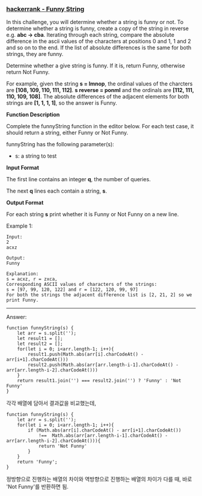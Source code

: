 ### [hackerrank - Funny String](https://www.hackerrank.com/challenges/funny-string/problem)

In this challenge, you will determine whether a string is funny or not. To determine whether a string is funny, create a copy of the string in reverse e.g. __abc → cba__. Iterating through each string, compare the absolute difference in the ascii values of the characters at positions 0 and 1, 1 and 2 and so on to the end. If the list of absolute differences is the same for both strings, they are funny.

Determine whether a give string is funny. If it is, return Funny, otherwise return Not Funny.

For example, given the string __s = lmnop__, the ordinal values of the charcters are __[108, 109, 110, 111, 112]__. __s reverse = ponml__ and the ordinals are __[112, 111, 110, 109, 108]__. The absolute differences of the adjacent elements for both strings are __[1, 1, 1, 1]__, so the answer is Funny.

**Function Description**

Complete the funnyString function in the editor below. For each test case, it should return a string, either Funny or Not Funny.

funnyString has the following parameter(s):

* s: a string to test


**Input Format**

The first line contains an integer __q__, the number of queries.

The next __q__ lines each contain a string, __s__.


**Output Format**

For each string __s__ print whether it is Funny or Not Funny on a new line.


Example 1: 
```
Input: 
2
acxz

Output: 
Funny

Explanation:
s = acxz, r = zxca, 
Corresponding ASCII values of characters of the strings:
s = [97, 99, 120, 122] and r = [122, 120, 99, 97]
For both the strings the adjacent difference list is [2, 21, 2] so we print Funny.
```

---

Answer:
```
function funnyString(s) {
    let arr = s.split('');
    let result1 = [];
    let result2 = [];
    for(let i = 0; i<arr.length-1; i++){
        result1.push(Math.abs(arr[i].charCodeAt() - arr[i+1].charCodeAt()))
        result2.push(Math.abs(arr[arr.length-i-1].charCodeAt() - arr[arr.length-i-2].charCodeAt()))
    }
    return result1.join('') === result2.join('') ? 'Funny' : 'Not Funny'
}
```
각각 배열에 담아서 결과값을 비교했는데,

```
function funnyString(s) {
    let arr = s.split('');
    for(let i = 0; i<arr.length-1; i++){
        if (Math.abs(arr[i].charCodeAt() - arr[i+1].charCodeAt()) 
            !==  Math.abs(arr[arr.length-i-1].charCodeAt() - arr[arr.length-i-2].charCodeAt())){
            return 'Not Funny'
        }
    }
    return 'Funny';
}
```

정방향으로 진행하는 배열의 차이와 역방향으로 진행하는 배열의 차이가 다를 때, 바로 'Not Funny'를 반환하면 됨.
